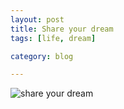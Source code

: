 ```yaml
---
layout: post
title: Share your dream
tags: [life, dream]

category: blog

---
```


![share your dream](https://i.imgur.com/n5H7RtY.jpg)
